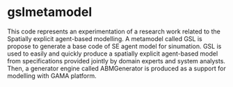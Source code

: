 # gslmetamodel
This code represents an experimentation of a research work related to the Spatially explicit agent-based modelling. A metamodel called GSL is propose to generate a base code of SE agent model for sinumation. GSL is used to easily and quickly produce a spatially explicit agent-based model from specifications provided jointly by domain experts and system analysts. Then, a generator engine called ABMGenerator is produced as a support for modelling with GAMA platform.
